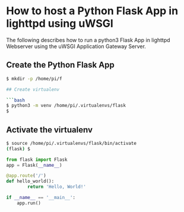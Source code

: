 # How to host a Python Flask App in lighttpd using uWSGI

The following describes how to run a python3 Flask App in lighttpd Webserver using the uWSGI Application Gateway Server.

## Create the Python Flask App

```bash
$ mkdir -p /home/pi/f

## Create virtualenv

```bash
$ python3 -m venv /home/pi/.virtualenvs/flask
$
```

## Activate the virtualenv

```bash
$ source /home/pi/.virtualenvs/flask/bin/activate
(flask) $
```



```python
from flask import Flask
app = Flask(__name__)

@app.route('/')
def hello_world():
        return 'Hello, World!'

if __name__ == '__main__':
    app.run()
```
